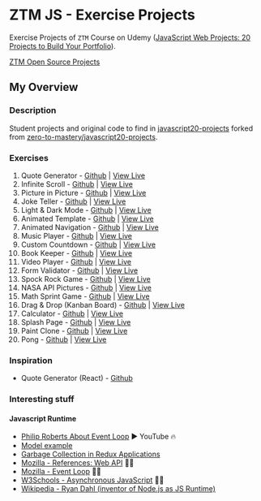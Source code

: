 # ZTM JS - Exercise Projects

Exercise Projects of `ZTM` Course on Udemy ([JavaScript Web Projects: 20 Projects to Build Your Portfolio](https://www.udemy.com/course/javascript-web-projects-to-build-your-portfolio-resume)).

[ZTM Open Source Projects](https://github.com/zero-to-mastery)

## My Overview

### Description

Student projects and original code to find in [javascript20-projects](https://github.com/buzzcosm/javascript20-projects) forked from [zero-to-mastery/javascript20-projects](https://github.com/zero-to-mastery/javascript20-projects).

### Exercises

1. Quote Generator - [Github](https://github.com/buzzcosm/quote-generator-vanilla-js-app) | [View Live](https://buzzcosm.github.io/quote-generator-vanilla-js-app/) 
2. Infinite Scroll - [Github](https://github.com/buzzcosm/infinite-scroll-vanilla-js-app) | [View Live](https://buzzcosm.github.io/infinite-scroll-vanilla-js-app/)
3. Picture in Picture - [Github](https://github.com/buzzcosm/picture-in-picture-vanilla-js-app) | [View Live](https://buzzcosm.github.io/picture-in-picture-vanilla-js-app/)
4. Joke Teller - [Github](https://github.com/buzzcosm/joke-teller-vanilla-js-app) | [View Live](https://buzzcosm.github.io/joke-teller-vanilla-js-app/)
5. Light & Dark Mode - [Github](https://github.com/buzzcosm/light-dark-mode-vanilla-js-app) | [View Live](https://buzzcosm.github.io/light-dark-mode-vanilla-js-app/)
6. Animated Template - [Github](https://github.com/buzzcosm/animated-template) | [View Live](https://buzzcosm.github.io/animated-template/)
7. Animated Navigation - [Github](https://github.com/buzzcosm/animated-navigation-vanilla-js-app) | [View Live](https://buzzcosm.github.io/animated-navigation-vanilla-js-app/)
8. Music Player - [Github](https://github.com/buzzcosm/music-player-vanilla-js-app) | [View Live](https://buzzcosm.github.io/music-player-vanilla-js-app/)
9. Custom Countdown - [Github](https://github.com/buzzcosm/custom-countdown-vanilla-js-app) | [View Live](https://buzzcosm.github.io/custom-countdown-vanilla-js-app/)
10. Book Keeper - [Github](https://github.com/buzzcosm/book-keeper-vanilla-js-app) | [View Live](https://buzzcosm.github.io/book-keeper-vanilla-js-app/)
11. Video Player - [Github](https://github.com/buzzcosm/custom-video-player-vanilla-js-app) | [View Live](https://buzzcosm.github.io/custom-video-player-vanilla-js-app/)
12. Form Validator - [Github](https://github.com/buzzcosm/form-validator-vanilla-js-app) | [View Live](https://buzzcosm.github.io/form-validator-vanilla-js-app/)
13. Spock Rock Game - [Github](https://github.com/buzzcosm/spock-rock-game-vanilla-js-app) | [View Live](https://buzzcosm.github.io/spock-rock-game-vanilla-js-app/)
14. NASA API Pictures - [Github](https://github.com/buzzcosm/nasa-api-pictures-vanilla-js-app) | [View Live](https://buzzcosm.github.io/nasa-api-pictures-vanilla-js-app/)
15. Math Sprint Game - [Github](https://github.com/buzzcosm/math-sprint-game-vanilla-js-app) | [View Live](https://buzzcosm.github.io/math-sprint-game-vanilla-js-app/)
16. Drag & Drop (Kanban Board) - [Github](https://github.com/buzzcosm/drag-and-drop-vanilla-js-app) | [View Live](https://buzzcosm.github.io/drag-and-drop-vanilla-js-app/)
17. Calculator - [Github](https://github.com/buzzcosm/calculator-vanilla-js-app) | [View Live](https://buzzcosm.github.io/calculator-vanilla-js-app/)
18. Splash Page - [Github](https://github.com/buzzcosm/splash-page-vanilla-js-app) | [View Live](https://buzzcosm.github.io/splash-page-vanilla-js-app/)
19. Paint Clone - [Github](https://github.com/buzzcosm/paint-clone-vanilla-js-app) | [View Live](https://buzzcosm.github.io/paint-clone-vanilla-js-app/)
20. Pong - [Github](https://github.com/buzzcosm/pong-vanilla-js-app) | [View Live](https://buzzcosm.github.io/pong-vanilla-js-app/)

### Inspiration

- Quote Generator (React) - [Github](https://github.com/buzzcosm/quote-generator-react-js-gh-pages)

### Interesting stuff

#### Javascript Runtime

- [Philip Roberts About Event Loop](https://www.youtube.com/watch?v=8aGhZQkoFbQ) ▶️ YouTube 🔥
- [Model example](http://latentflip.com/loupe/?code=ZnVuY3Rpb24gcHJpbnRIZWxsbygpIHsNCiAgICBjb25zb2xlLmxvZygnSGVsbG8gZnJvbSBiYXonKTsNCn0NCg0KZnVuY3Rpb24gYmF6KCkgew0KICAgIHNldFRpbWVvdXQocHJpbnRIZWxsbywgMzAwMCk7DQp9DQoNCmZ1bmN0aW9uIGJhcigpIHsNCiAgICBiYXooKTsNCn0NCg0KZnVuY3Rpb24gZm9vKCkgew0KICAgIGJhcigpOw0KfQ0KDQpmb28oKTs%3D!!!PGJ1dHRvbj5DbGljayBtZSE8L2J1dHRvbj4%3D)
- [Garbage Collection in Redux Applications](https://developers.soundcloud.com/blog/garbage-collection-in-redux-applications)
- [Mozilla - References: Web API](https://developer.mozilla.org/en-US/docs/Web/API) 📄🔥
- [Mozilla - Event Loop](https://developer.mozilla.org/en-US/docs/Web/JavaScript/Event_loop) 📄🔥
- [W3Schools - Asynchronous JavaScript](https://www.w3schools.com/js/js_asynchronous.asp) 📄🔥
- [Wikipedia - Ryan Dahl (inventor of Node.js as JS Runtime)](https://en.wikipedia.org/wiki/Ryan_Dahl#:~:text=Ryan%20Dahl%20(born%201981)%20is,the%20Deno%20JavaScript%2FTypeScript%20runtime.&text=Dahl%20(2010%3B%20age%2029).)
